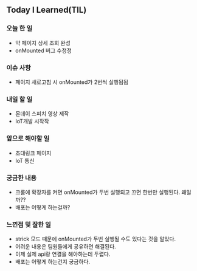 ## Today I Learned(TIL)

### 오늘 한 일
- 약 페이지 상세 조회 완성
- onMounted 버그 수정정

### 이슈 사항
- 페이지 새로고침 시 onMounted가 2번씩 실행됨됨

### 내일 할 일
- 몬데이 스피치 영상 제작
- IoT개발 시작작

### 앞으로 해야할 일
- 초대링크 페이지
- IoT 통신

### 궁금한 내용
- 크롬에 확장자를 켜면 onMounted가 두번 실행되고 끄면 한번만 실행된다. 왜일까??
- 배포는 어떻게 하는걸까?

### 느낀점 및 잘한 일
- strick 모드 때문에 onMounted가 두번 실행될 수도 있다는 것을 알았다.
- 어려운 내용은 팀원들에게 공유하면 해결된다.
- 이제 실제 api랑 연결을 해야하는데 두렵다.
- 배포는 어떻게 하는건지 궁금하다.
